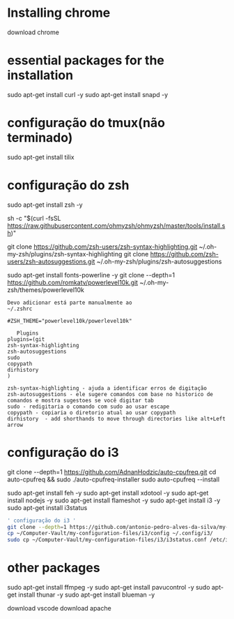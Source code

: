 # Installing chrome
download chrome

# essential packages for the installation

sudo apt-get install curl -y
sudo apt-get install snapd -y
# configuração do tmux(não terminado)

sudo apt-get install tilix
# configuração do zsh

sudo apt-get install zsh -y

sh -c "$(curl -fsSL https://raw.githubusercontent.com/ohmyzsh/ohmyzsh/master/tools/install.sh)"

git clone https://github.com/zsh-users/zsh-syntax-highlighting.git ~/.oh-my-zsh/plugins/zsh-syntax-highlighting
git clone https://github.com/zsh-users/zsh-autosuggestions.git ~/.oh-my-zsh/plugins/zsh-autosuggestions

sudo apt-get install fonts-powerline -y
git clone --depth=1 https://github.com/romkatv/powerlevel10k.git ~/.oh-my-zsh/themes/powerlevel10k

```text
Devo adicionar está parte manualmente ao 
~/.zshrc

#ZSH_THEME="powerlevel10k/powerlevel10k"
 
   Plugins
plugins=(git 
zsh-syntax-highlighting
zsh-autosuggestions
sudo
copypath
dirhistory
)

zsh-syntax-highlighting - ajuda a identificar erros de digitação
zsh-autosuggestions - ele sugere comandos com base no historico de comandos e mostra sugestoes se você digitar tab
sudo - redigitaria o comando com sudo ao usar escape
copypath - copiaria o diretorio atual ao usar copypath
dirhistory  - add shorthands to move through directories like alt+Left arrow

```


# configuração do i3

git clone --depth=1 https://github.com/AdnanHodzic/auto-cpufreq.git
cd auto-cpufreq && sudo ./auto-cpufreq-installer
sudo auto-cpufreq --install

sudo apt-get install feh -y
sudo apt-get install xdotool -y
sudo apt-get install nodejs -y
sudo apt-get install flameshot -y
sudo apt-get install i3 -y
sudo apt-get install i3status

```bash
' configuração do i3 '
git clone --depth=1 https://github.com/antonio-pedro-alves-da-silva/my-configuration-files
cp ~/Computer-Vault/my-configuration-files/i3/config ~/.config/i3/
sudo cp ~/Computer-Vault/my-configuration-files/i3/i3status.conf /etc/i3status.conf

```

# other packages 

sudo apt-get install ffmpeg -y
sudo apt-get install pavucontrol -y
sudo apt-get install thunar -y
sudo apt-get install blueman -y

download vscode 
download apache

